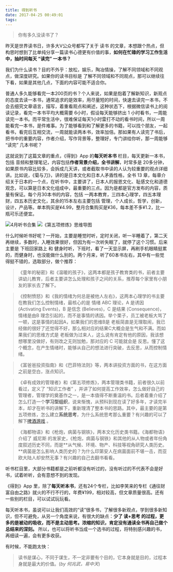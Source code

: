 ```yaml
---
title: 得到听书
date: 2017-04-25 00:49:01
tags:
---
```


> 你有多久没读书了？

昨天是世界读书日，许多大V公众号都写了关于 读书 的文章，本想跟个热点，但构思时想到了比单纯分享一篇读书心德更有价值的事，**如何在忙碌的学习工作生活中，抽时间每天 “读完” 一本书？**

我们为什么读书？目的不外乎：放松，娱乐，陶冶情操，了解不同领域和不同观点，做深度研究。如果你的读书目标是 了解不同领域和不同观点，那可以继续往下看，如果是其他几点，下面的内容可能不适合你。

普通人多久能够看完一本200页的书？个人来说，如果是抱着了解新知识，新观点的态度去读一本书，通常追求的是效率，用尽量短的时间，快速去读完一本书，不会去细究文章语言，描写，着重看观点和阐述，这种状态下，根据微信读书上的阅读记录，看完一本书平均大概需要 6小时，假设每天能够挤出 1 小时看书，一周能读完一本书。而平常生活中，很难保证每天1小时雷打不动的看书时间，所以一周能看完一本书，是件难事。为了能够看到和了解更多的书籍，可以找个朋友，一起看书，看完后互相交流，一周就能读两本书，效率加倍。那如果有人读完了书后，把书中的重要内容，作者介绍，写作背景等，整理好，专门讲给你听，那一周能够 “读完” 几本书呢？

这就说到了这篇文章的重点，《得到》App 的**每天听本书** 栏目，每天更新一本书，包括 音频和整理笔记，内容包括**作者背景介绍，全书讲解**，时常多是 20多分钟，如果原书内容比较多，会拆成几天讲，或者截取书中读的人认为较重要的观点详细讲。比如说，《菊与刀》，讲的是日本文化和日本人矛盾性格，全书 13 章，每章介绍关于日本的一个点，在听书中，主要讲了，日本人的报恩文化、耻感文化和道德观念，可以算是日本文化组成中，最重要的三点。因为是都是官方发布的内容，质量有保证。每个月30本书的内容，包括 一两本教育，三四本心理学，四五本理财，四五本历史文化，其余的15本左右主要包括 管理，个人成长，哲学，创新，设计，产品等。单本购买是¥4.99，整月合集购买是¥36，每本差不多¥1.2，比一瓶可乐还便宜。

![4月听书合集](http://upload-images.jianshu.io/upload_images/2736397-46a9f6b038a7ad26.jpeg?imageMogr2/auto-orient/strip%7CimageView2/2/w/1240)
![《第五项修炼》思维导图](http://upload-images.jianshu.io/upload_images/2736397-ade7c4ae2e2b0e0e.png?imageMogr2/auto-orient/strip%7CimageView2/2/w/1240)

什么时候听书好呢？一开始，主要是睡觉时听，定时关闭，听一半睡着了，第二天再继续，多数时，入睡效果很好，但因为有一次听失眠了，就停了这个习惯。后来主要是 下班回家路上 和 健身时听，下班时，看了一天显示屏，再刷手机眼睛挺累的，而健身时，也没能做什么别的。两个月来，听了60本书左右，其中有一些觉得挺不错的，选取部分，做个推荐：

> 《童年的秘密》和《温暖的孩子》，这两本都是孩子教育类的书，前者主要讲幼儿教育，后者主要讲怎么处理和孩子之间的关系，推荐每个家里有小朋友的家长去了解下。

> 《控制愤怒》和《我的情绪为何总是被他人左右》，这两本心理学的书主要在教我们怎么控制情绪，最核心的是 情绪 ABC 理论，A 是诱因 (Activating Events)，B 是信念 (Believes)，C 是结果 (Consequence)，情绪是由B 理念引起的，而不是事情的诱因。举个栗子，员工被老板大骂了一顿，这是事情的起因A，如果我们的思维B是 老板简直是无理取闹，我已经做的很好了还觉得不好，那么相对应的结果C大概会是生气和不满。而如果我们的思维方式是 老板做为过来人，这么说有肯定有他的原因，我该想想哪里没做好，有则改之无则加勉，那对应的 C 可能就会是 反思。懂了这个概念，在产生情绪时，能够从自己的想法进行突破，去反思，从而控制情绪。

> 《富爸爸投资指南》和《巴菲特法则》等，两本讲投资方面的书，在这方面之前是空白，涨点知识。

> 《卓有成效的管理者》和《第五项修炼》，两本管理类书籍，前者很久以前看过，定义了 “知识工作者” ，并讲了如何提高工作效率，怎么做好自己的管理者，管理学的奠基作之一，是一本值得不断重温的书。后者着重介绍了怎么打造一个**学习型组织**，说来惭愧，从预科到现在读了好多年，才读完半本，却才在听书的讲解下，重新理清了整本书的思路。其中，最主要的是第五项修炼，怎么建立**系统思考**，为什么系统思考那么重要？有兴趣的可以了解下[啤酒游戏](http://baike.baidu.com/item/%E5%95%A4%E9%85%92%E6%B8%B8%E6%88%8F) 。

> 《海都物语》和《枪炮，病菌与钢铁》，两本文化历史类书籍。《海都物语》介绍了 威尼斯 的发家史，《枪炮，病菌与钢铁》和其他的从人物或者年份角度叙述历史不同，而是**从气候、环境、物产、科技等视角研究人类历史。**病菌是怎么影响人类历史的？为什么印第安人在病菌面前不堪一击，而亚欧大陆人却安然无事？有兴趣的自己去翻书看看。

听书栏目里，大部分书籍都是之前听都没有听过的，没有听过的不代表不会是好书，试着听听，会有意想不到的发现。

《得到》App 里，除了**每天听本书**，还有24个专栏，比如李笑来的专栏《通往财富自由之路》就火的不行不行的，年费¥199，相对较高，但文章质量很高。还有一些别的栏目，可以试试玩玩看。

每天听本书，虽说可以让我们高效的“读”很多书，了解很多新观点，学到很多新知识，但不可避免，从另一个角度来说，有很大的缺点：**少了 读+思考 的过程，更多的是被动的吸收，而不是主动思考。浓缩的知识，肯定没有通读全书再自己做个总结来的深刻。** 所以，也可以将听书当成一个选书的过程，将特别感兴趣的书，再细读一遍，会有更多收获。

有时候，不能跑太快：
> 读书是谋心，不同于谋生，不一定非要有个目的，它本身就是目的，过程本身就是最大的价值。(_by 何兆武，易中天_)